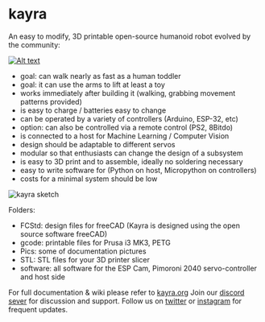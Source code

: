 # kayra
An easy to modify, 3D printable open-source humanoid robot evolved by the community:

[![Alt text](https://img.youtube.com/vi/ZpM4JqCai9M/0.jpg)](https://youtu.be/ZpM4JqCai9M)

- goal: can walk nearly as fast as a human toddler
- goal: it can use the arms to lift at least a toy
- works immediately after building it (walking, grabbing movement patterns provided)
- is easy to charge / batteries easy to change
- can be operated by a variety of controllers (Arduino, ESP-32, etc)
- option: can also be controlled via a remote control (PS2, 8Bitdo)
- is connected to a host for Machine Learning / Computer Vision
- design should be adaptable to different servos
- modular so that enthusiasts can change the design of a subsystem
- is easy to 3D print and to assemble, ideally no soldering necessary
- easy to write software for (Python on host, Micropython on controllers)
- costs for a minimal system should be low

![kayra sketch](https://kayra.org/20220913_182733.jpg)

Folders:
- FCStd: design files for freeCAD (Kayra is designed using the open source software freeCAD)
- gcode: printable files for Prusa i3 MK3, PETG
- Pics: some of documentation pictures
- STL: STL files for your 3D printer slicer 
- software: all software for the ESP Cam, Pimoroni 2040 servo-controller and host side

For full documentation & wiki please refer to [kayra.org](https://kayra.org)
Join our [discord sever](https://discord.gg/BEGypnqF74) for discussion and support.
Follow us on [twitter](https://twitter.com/KayraHumanoid) or [instagram](https://www.instagram.com/kayrahumanoid/) for frequent updates.


